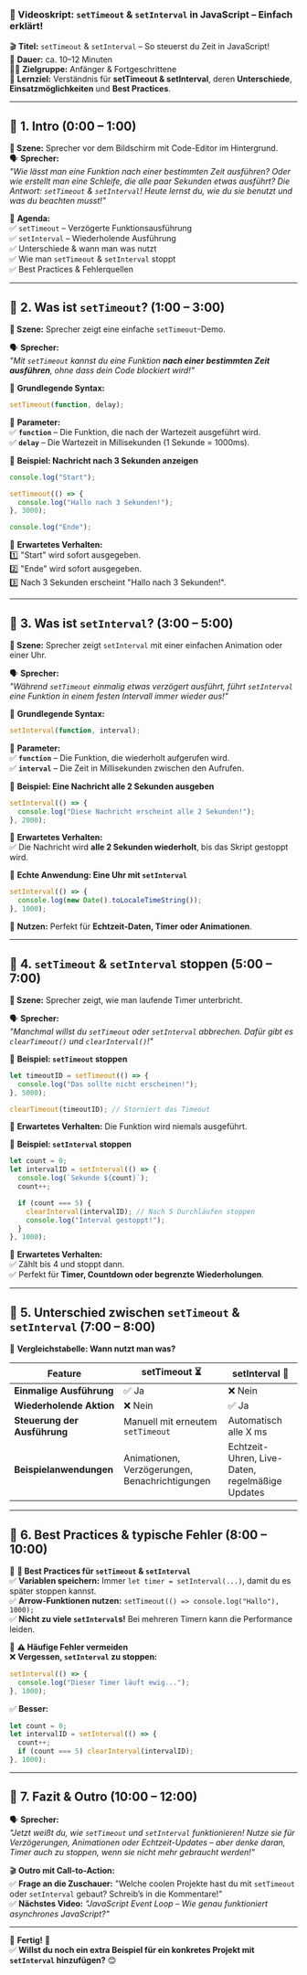 ### **📜 Videoskript: `setTimeout` & `setInterval` in JavaScript – Einfach erklärt!**

🎬 **Titel:** `setTimeout` & `setInterval` – So steuerst du Zeit in JavaScript!  
🎤 **Dauer:** ca. 10–12 Minuten  
👨‍🏫 **Zielgruppe:** Anfänger & Fortgeschrittene  
🎯 **Lernziel:** Verständnis für **setTimeout & setInterval**, deren **Unterschiede**, **Einsatzmöglichkeiten** und **Best Practices**.

---

## **🔹 1. Intro (0:00 – 1:00)**

**🎥 Szene:** Sprecher vor dem Bildschirm mit Code-Editor im Hintergrund.  
🗣️ **Sprecher:**  
_"Wie lässt man eine Funktion nach einer bestimmten Zeit ausführen? Oder wie erstellt man eine Schleife, die alle paar Sekunden etwas ausführt? Die Antwort: `setTimeout` & `setInterval`! Heute lernst du, wie du sie benutzt und was du beachten musst!"_

📌 **Agenda:**  
✅ `setTimeout` – Verzögerte Funktionsausführung  
✅ `setInterval` – Wiederholende Ausführung  
✅ Unterschiede & wann man was nutzt  
✅ Wie man `setTimeout` & `setInterval` stoppt  
✅ Best Practices & Fehlerquellen

---

## **🔹 2. Was ist `setTimeout`? (1:00 – 3:00)**

**🎥 Szene:** Sprecher zeigt eine einfache `setTimeout`-Demo.

🗣️ **Sprecher:**  
_"Mit `setTimeout` kannst du eine Funktion **nach einer bestimmten Zeit ausführen**, ohne dass dein Code blockiert wird!"_

📌 **Grundlegende Syntax:**

```javascript
setTimeout(function, delay);
```

🎯 **Parameter:**  
✅ **`function`** – Die Funktion, die nach der Wartezeit ausgeführt wird.  
✅ **`delay`** – Die Wartezeit in Millisekunden (1 Sekunde = 1000ms).

📌 **Beispiel: Nachricht nach 3 Sekunden anzeigen**

```javascript
console.log("Start");

setTimeout(() => {
  console.log("Hallo nach 3 Sekunden!");
}, 3000);

console.log("Ende");
```

🎯 **Erwartetes Verhalten:**  
1️⃣ "Start" wird sofort ausgegeben.  
2️⃣ "Ende" wird sofort ausgegeben.  
3️⃣ Nach 3 Sekunden erscheint "Hallo nach 3 Sekunden!".

---

## **🔹 3. Was ist `setInterval`? (3:00 – 5:00)**

**🎥 Szene:** Sprecher zeigt `setInterval` mit einer einfachen Animation oder einer Uhr.

🗣️ **Sprecher:**  
_"Während `setTimeout` einmalig etwas verzögert ausführt, führt `setInterval` eine Funktion in einem festen Intervall immer wieder aus!"_

📌 **Grundlegende Syntax:**

```javascript
setInterval(function, interval);
```

🎯 **Parameter:**  
✅ **`function`** – Die Funktion, die wiederholt aufgerufen wird.  
✅ **`interval`** – Die Zeit in Millisekunden zwischen den Aufrufen.

📌 **Beispiel: Eine Nachricht alle 2 Sekunden ausgeben**

```javascript
setInterval(() => {
  console.log("Diese Nachricht erscheint alle 2 Sekunden!");
}, 2000);
```

🎯 **Erwartetes Verhalten:**  
✅ Die Nachricht wird **alle 2 Sekunden wiederholt**, bis das Skript gestoppt wird.

📌 **Echte Anwendung: Eine Uhr mit `setInterval`**

```javascript
setInterval(() => {
  console.log(new Date().toLocaleTimeString());
}, 1000);
```

🎯 **Nutzen:** Perfekt für **Echtzeit-Daten, Timer oder Animationen**.

---

## **🔹 4. `setTimeout` & `setInterval` stoppen (5:00 – 7:00)**

**🎥 Szene:** Sprecher zeigt, wie man laufende Timer unterbricht.

🗣️ **Sprecher:**  
_"Manchmal willst du `setTimeout` oder `setInterval` abbrechen. Dafür gibt es `clearTimeout()` und `clearInterval()`!"_

📌 **Beispiel: `setTimeout` stoppen**

```javascript
let timeoutID = setTimeout(() => {
  console.log("Das sollte nicht erscheinen!");
}, 5000);

clearTimeout(timeoutID); // Storniert das Timeout
```

🎯 **Erwartetes Verhalten:** Die Funktion wird niemals ausgeführt.

📌 **Beispiel: `setInterval` stoppen**

```javascript
let count = 0;
let intervalID = setInterval(() => {
  console.log(`Sekunde ${count}`);
  count++;

  if (count === 5) {
    clearInterval(intervalID); // Nach 5 Durchläufen stoppen
    console.log("Interval gestoppt!");
  }
}, 1000);
```

🎯 **Erwartetes Verhalten:**  
✅ Zählt bis 4 und stoppt dann.  
✅ Perfekt für **Timer, Countdown oder begrenzte Wiederholungen**.

---

## **🔹 5. Unterschied zwischen `setTimeout` & `setInterval` (7:00 – 8:00)**

📌 **Vergleichstabelle: Wann nutzt man was?**

| **Feature**                  | **setTimeout** ⏳                              | **setInterval** 🔄                              |
| ---------------------------- | ---------------------------------------------- | ----------------------------------------------- |
| **Einmalige Ausführung**     | ✅ Ja                                          | ❌ Nein                                         |
| **Wiederholende Aktion**     | ❌ Nein                                        | ✅ Ja                                           |
| **Steuerung der Ausführung** | Manuell mit erneutem `setTimeout`              | Automatisch alle X ms                           |
| **Beispielanwendungen**      | Animationen, Verzögerungen, Benachrichtigungen | Echtzeit-Uhren, Live-Daten, regelmäßige Updates |

---

## **🔹 6. Best Practices & typische Fehler (8:00 – 10:00)**

📌 **🚀 Best Practices für `setTimeout` & `setInterval`**  
✅ **Variablen speichern:** Immer `let timer = setInterval(...)`, damit du es später stoppen kannst.  
✅ **Arrow-Funktionen nutzen:** `setTimeout(() => console.log("Hallo"), 1000);`  
✅ **Nicht zu viele `setInterval`s!** Bei mehreren Timern kann die Performance leiden.

📌 **⚠️ Häufige Fehler vermeiden**  
❌ **Vergessen, `setInterval` zu stoppen:**

```javascript
setInterval(() => {
  console.log("Dieser Timer läuft ewig...");
}, 1000);
```

✅ **Besser:**

```javascript
let count = 0;
let intervalID = setInterval(() => {
  count++;
  if (count === 5) clearInterval(intervalID);
}, 1000);
```

---

## **🔹 7. Fazit & Outro (10:00 – 12:00)**

🗣️ **Sprecher:**  
_"Jetzt weißt du, wie `setTimeout` und `setInterval` funktionieren! Nutze sie für Verzögerungen, Animationen oder Echtzeit-Updates – aber denke daran, Timer auch zu stoppen, wenn sie nicht mehr gebraucht werden!"_

🎬 **Outro mit Call-to-Action:**  
✅ **Frage an die Zuschauer:** "Welche coolen Projekte hast du mit `setTimeout` oder `setInterval` gebaut? Schreib’s in die Kommentare!"  
✅ **Nächstes Video:** _"JavaScript Event Loop – Wie genau funktioniert asynchrones JavaScript?"_

---

🎯 **Fertig!** 🎯  
✅ **Willst du noch ein extra Beispiel für ein konkretes Projekt mit `setInterval` hinzufügen?** 😊
